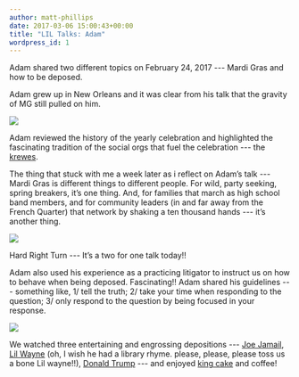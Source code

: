 ```yaml
---
author: matt-phillips
date: 2017-03-06 15:00:43+00:00
title: "LIL Talks: Adam"
wordpress_id: 1
---
```


Adam shared two different topics on February 24, 2017 --- Mardi Gras and how to be deposed.

Adam grew up in New Orleans and it was clear from his talk that the gravity of MG still pulled on him.

![](https://lil.law.harvard.edu/blog/wp-content/uploads/2017/03/a3.jpg)

Adam reviewed the history of the yearly celebration and highlighted the fascinating tradition of the social orgs that fuel the celebration --- the [krewes](https://en.wikipedia.org/wiki/Krewe).

The thing that stuck with me a week later as i reflect on Adam’s talk --- Mardi Gras is different things to different people. For wild, party seeking, spring breakers, it’s one thing. And, for families that march as high school band members, and for community leaders (in and far away from the French Quarter) that network by shaking a ten thousand hands --- it’s another thing.

![](https://lil.law.harvard.edu/blog/wp-content/uploads/2017/03/a1-1024x723.jpg)

Hard Right Turn --- It’s a two for one talk today!!

Adam also used his experience as a practicing litigator to instruct us on how to behave when being deposed. Fascinating!! Adam shared his guidelines --- something like,  1/ tell the truth;  2/ take your time when responding to the question;  3/ only respond to the question by being focused in your response.

![](https://lil.law.harvard.edu/blog/wp-content/uploads/2017/03/a2-1.jpg)

We watched three entertaining and engrossing depositions --- [Joe Jamail](https://www.youtube.com/watch?v=ISW3_KT5PeY), [Lil Wayne](https://www.youtube.com/watch?v=6_E_kKGvytk) (oh, I wish he had a library rhyme. please, please, please toss us a bone Lil wayne!!), [Donald Trump](https://www.youtube.com/watch?v=3dqE9Ns-RJM) --- and enjoyed [king cake](https://en.wikipedia.org/wiki/King_cake) and coffee!
